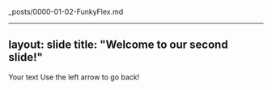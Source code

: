 _posts/0000-01-02-FunkyFlex.md

---
layout: slide
title: "Welcome to our second slide!"
---
Your text
Use the left arrow to go back!
